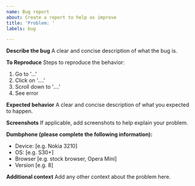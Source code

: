```yaml
---
name: Bug report
about: Create a report to help us improve
title: 'Problem: '
labels: bug

---
```


**Describe the bug**
A clear and concise description of what the bug is.

**To Reproduce**
Steps to reproduce the behavior:
1. Go to '...'
2. Click on '....'
3. Scroll down to '....'
4. See error

**Expected behavior**
A clear and concise description of what you expected to happen.

**Screenshots**
If applicable, add screenshots to help explain your problem.

**Dumbphone (please complete the following information):**
 - Device: [e.g. Nokia 3210]
 - OS: [e.g. S30+]
 - Browser [e.g. stock browser, Opera Mini]
 - Version [e.g. 8]

**Additional context**
Add any other context about the problem here.
